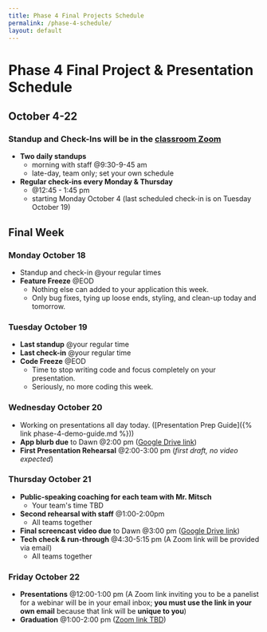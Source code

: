 ```yaml
---
title: Phase 4 Final Projects Schedule
permalink: /phase-4-schedule/
layout: default
---
```


# Phase 4 Final Project & Presentation Schedule

## October 4-22

### Standup and Check-Ins will be in the [classroom Zoom](https://us02web.zoom.us/j/88017099254?pwd=S0dXVDlNaE1wWU1uTE5mVFFDa0xoZz09)

- **Two daily standups**
  - morning with staff @9:30-9-45 am
  - late-day, team only; set your own schedule
- **Regular check-ins every Monday & Thursday**
  - @12:45 - 1:45 pm
  - starting Monday October 4 (last scheduled check-in is on Tuesday October 19)

## Final Week

### Monday October 18

- Standup and check-in @your regular times
- **Feature Freeze** @EOD
  - Nothing else can added to your application this week.
  - Only bug fixes, tying up loose ends, styling, and clean-up today and tomorrow.

### Tuesday October 19

- **Last standup** @your regular time
- **Last check-in** @your regular time
- **Code Freeze** @EOD
  - Time to stop writing code and focus completely on your presentation.
  - Seriously, no more coding this week.

### Wednesday October 20

- Working on presentations all day today. ([Presentation Prep Guide]({% link phase-4-demo-guide.md %}))
- **App blurb due** to Dawn @2:00 pm ([Google Drive link](https://drive.google.com/drive/folders/1yqX2wikhrrZ5c1s3pL_LqxHe2a_Ijb9V?usp=sharing))
- **First Presentation Rehearsal** @2:00-3:00 pm (_first draft, no video expected_)

### Thursday October 21


- **Public-speaking coaching for each team with Mr. Mitsch**
  - Your team's time TBD
- **Second rehearsal with staff** @1:00-2:00pm
  - All teams together
- **Final screencast video due** to Dawn @3:00 pm ([Google Drive link](https://drive.google.com/drive/folders/1yqX2wikhrrZ5c1s3pL_LqxHe2a_Ijb9V?usp=sharing))
- **Tech check & run-through** @4:30-5:15 pm (A Zoom link will be provided via email)
  - All teams together

### Friday October 22

- **Presentations** @12:00-1:00 pm (A Zoom link inviting you to be a panelist for a webinar will be in your email inbox; **you must use the link in your own email** because that link will be **unique to you**)
- **Graduation** @1:00-2:00 pm ([Zoom link TBD]())
